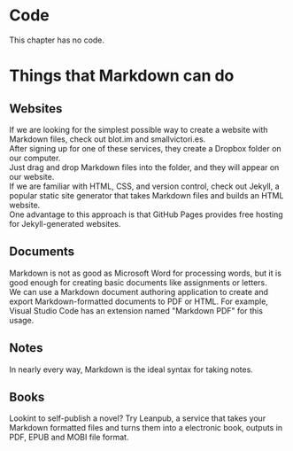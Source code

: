 # Code
This chapter has no code.

# Things that Markdown can do
## Websites
If we are looking for the simplest possible way to create a website with Markdown files,
check out blot.im and smallvictori.es.  
After signing up for one of these services, they create a Dropbox folder on our computer.  
Just drag and drop Markdown files into the folder, and they will appear on our website.  
If we are familiar with HTML, CSS, and version control, check out Jekyll, a popular static site generator
that takes Markdown files and builds an HTML website.  
One advantage to this approach is that GitHub Pages provides free hosting for Jekyll-generated websites.

## Documents
Markdown is not as good as Microsoft Word for processing words, but it is good enough for creating basic documents
like assignments or letters.  
We can use a Markdown document authoring application to create and export Markdown-formatted documents to PDF or HTML. 
For example, Visual Studio Code has an extension named "Markdown PDF" for this usage.

## Notes
In nearly every way, Markdown is the ideal syntax for taking notes.

## Books
Lookint to self-publish a novel? Try Leanpub, a service that takes your Markdown formatted files and 
turns them into a electronic book, outputs in PDF, EPUB and MOBI file format.